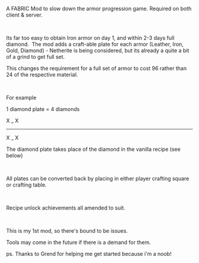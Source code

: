 A FABRIC Mod to slow down the armor progression game.
Required on both client & server.

 

Its far too easy to obtain Iron armor on day 1, and within 2-3 days full diamond. 
The mod adds a craft-able plate for each armor (Leather, Iron, Gold, Diamond) - Netherite is being considered, but its already a quite a bit of a grind to get full set.

This changes the requirement for a full set of armor to cost 96 rather than 24 of the respective material.

 

For example

1 diamond plate = 4 diamonds

X _ X
_ _ _
X _ X



The diamond plate takes place of the diamond in the vanilla recipe (see below)



 

All plates can be converted back by placing in either player crafting square or crafting table.


 

Recipe unlock achievements all amended to suit.

 

This is my 1st mod, so there's bound to be issues.

Tools may come in the future if there is a demand for them.


ps. Thanks to Grend for helping me get started because i'm a noob!
